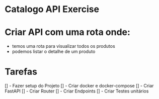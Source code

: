 # Catalogo API Exercise




# Criar API com uma rota onde: 
- temos uma rota para visualizar todos os produtos 
- podemos listar o detalhe de um produto

# Tarefas
[] - Fazer setup do Projeto 
[] - Criar docker e docker-compose 
[] - Criar FastAPI 
[] - Criar Router 
[] - Criar Endpoints 
[] - Criar Testes unitários